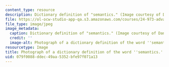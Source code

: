 ```yaml
---
content_type: resource
description: Dictionary definition of "semantics." (Image courtesy of Daniel Bersak.)
file: https://ol-ocw-studio-app-qa.s3.amazonaws.com/courses/24-973-advanced-semantics-spring-2009/079f0088ddec49aa5352bfe97f071a13_24-973s09-th.jpg
file_type: image/jpeg
image_metadata:
  caption: Dictionary definition of "semantics." (Image courtesy of Daniel Bersak.)
  credit: ''
  image-alt: Photograph of a dictionary definition of the word ''semantics.''
resourcetype: Image
title: Photograph of a dictionary definition of the word ''semantics.''
uid: 079f0088-ddec-49aa-5352-bfe97f071a13
---
```

